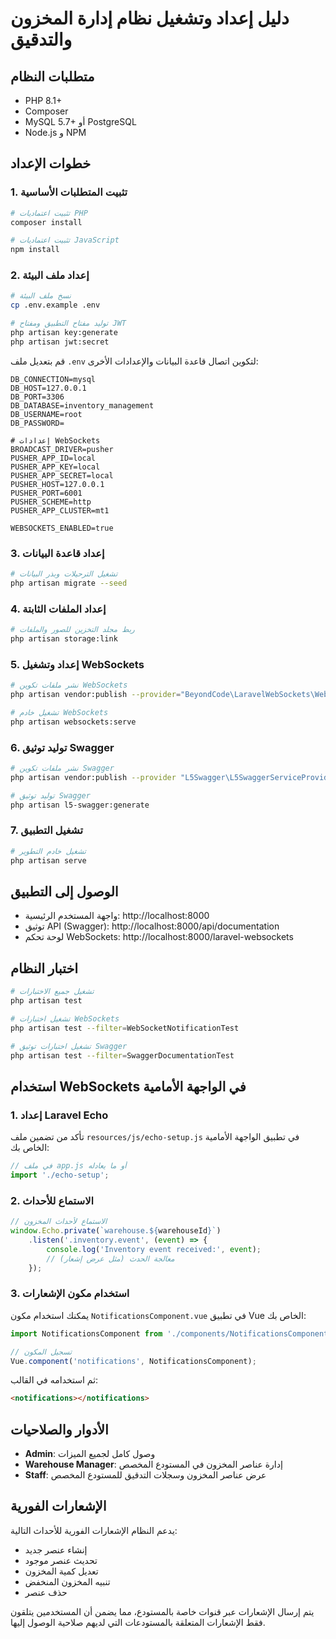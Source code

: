 # دليل إعداد وتشغيل نظام إدارة المخزون والتدقيق

## متطلبات النظام

- PHP 8.1+
- Composer
- MySQL 5.7+ أو PostgreSQL
- Node.js و NPM

## خطوات الإعداد

### 1. تثبيت المتطلبات الأساسية

```bash
# تثبيت اعتماديات PHP
composer install

# تثبيت اعتماديات JavaScript
npm install
```

### 2. إعداد ملف البيئة

```bash
# نسخ ملف البيئة
cp .env.example .env

# توليد مفتاح التطبيق ومفتاح JWT
php artisan key:generate
php artisan jwt:secret
```

قم بتعديل ملف `.env` لتكوين اتصال قاعدة البيانات والإعدادات الأخرى:

```
DB_CONNECTION=mysql
DB_HOST=127.0.0.1
DB_PORT=3306
DB_DATABASE=inventory_management
DB_USERNAME=root
DB_PASSWORD=

# إعدادات WebSockets
BROADCAST_DRIVER=pusher
PUSHER_APP_ID=local
PUSHER_APP_KEY=local
PUSHER_APP_SECRET=local
PUSHER_HOST=127.0.0.1
PUSHER_PORT=6001
PUSHER_SCHEME=http
PUSHER_APP_CLUSTER=mt1

WEBSOCKETS_ENABLED=true
```

### 3. إعداد قاعدة البيانات

```bash
# تشغيل الترحيلات وبذر البيانات
php artisan migrate --seed
```

### 4. إعداد الملفات الثابتة

```bash
# ربط مجلد التخزين للصور والملفات
php artisan storage:link
```

### 5. إعداد وتشغيل WebSockets

```bash
# نشر ملفات تكوين WebSockets
php artisan vendor:publish --provider="BeyondCode\LaravelWebSockets\WebSocketsServiceProvider" --tag="config"

# تشغيل خادم WebSockets
php artisan websockets:serve
```

### 6. توليد توثيق Swagger

```bash
# نشر ملفات تكوين Swagger
php artisan vendor:publish --provider "L5Swagger\L5SwaggerServiceProvider"

# توليد توثيق Swagger
php artisan l5-swagger:generate
```

### 7. تشغيل التطبيق

```bash
# تشغيل خادم التطوير
php artisan serve
```

## الوصول إلى التطبيق

- واجهة المستخدم الرئيسية: http://localhost:8000
- توثيق API (Swagger): http://localhost:8000/api/documentation
- لوحة تحكم WebSockets: http://localhost:8000/laravel-websockets

## اختبار النظام

```bash
# تشغيل جميع الاختبارات
php artisan test

# تشغيل اختبارات WebSockets
php artisan test --filter=WebSocketNotificationTest

# تشغيل اختبارات توثيق Swagger
php artisan test --filter=SwaggerDocumentationTest
```

## استخدام WebSockets في الواجهة الأمامية

### 1. إعداد Laravel Echo

تأكد من تضمين ملف `resources/js/echo-setup.js` في تطبيق الواجهة الأمامية الخاص بك:

```javascript
// في ملف app.js أو ما يعادله
import './echo-setup';
```

### 2. الاستماع للأحداث

```javascript
// الاستماع لأحداث المخزون
window.Echo.private(`warehouse.${warehouseId}`)
    .listen('.inventory.event', (event) => {
        console.log('Inventory event received:', event);
        // معالجة الحدث (مثل عرض إشعار)
    });
```

### 3. استخدام مكون الإشعارات

يمكنك استخدام مكون `NotificationsComponent.vue` في تطبيق Vue الخاص بك:

```javascript
import NotificationsComponent from './components/NotificationsComponent.vue';

// تسجيل المكون
Vue.component('notifications', NotificationsComponent);
```

ثم استخدامه في القالب:

```html
<notifications></notifications>
```

## الأدوار والصلاحيات

- **Admin**: وصول كامل لجميع الميزات
- **Warehouse Manager**: إدارة عناصر المخزون في المستودع المخصص
- **Staff**: عرض عناصر المخزون وسجلات التدقيق للمستودع المخصص

## الإشعارات الفورية

يدعم النظام الإشعارات الفورية للأحداث التالية:

- إنشاء عنصر جديد
- تحديث عنصر موجود
- تعديل كمية المخزون
- تنبيه المخزون المنخفض
- حذف عنصر

يتم إرسال الإشعارات عبر قنوات خاصة بالمستودع، مما يضمن أن المستخدمين يتلقون فقط الإشعارات المتعلقة بالمستودعات التي لديهم صلاحية الوصول إليها.
